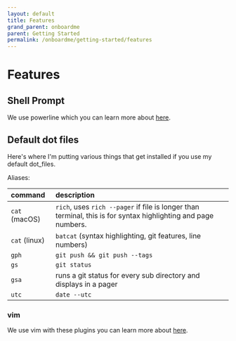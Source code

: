 ```yaml
---
layout: default
title: Features
grand_parent: onboardme
parent: Getting Started
permalink: /onboardme/getting-started/features
---
```


# Features


## Shell Prompt
We use powerline which you can learn more about [here](/cli/powerline).

## Default dot files
Here's where I'm putting various things that get installed if you use my default
dot_files.

Aliases:

| command       | description   |
|:--------------|:--------------|
| `cat` (macOS) | `rich`, uses `rich --pager` if file is longer than terminal, this is for syntax highlighting and page numbers. |
| `cat` (linux) | `batcat` (syntax highlighting, git features, line numbers) |
| `gph`         | `git push && git push --tags`  |
| `gs`          | `git status`                   |
| `gsa`         | runs a git status for every sub directory and displays in a pager |
| `utc`         | `date --utc` |

### vim
We use vim with these plugins you can learn more about [here](/vim).
